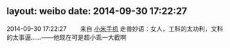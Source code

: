 layout: weibo
date: 2014-09-30 17:22:27
---
<meta name="referrer" content="no-referrer" />

2014-09-30 17:22:27  &nbsp;&nbsp;&nbsp;&nbsp;&nbsp;&nbsp; 来自 <a href="http://app.weibo.com/t/feed/22zMnn" rel="nofollow">小米手机</a>
走兽妙语：女人，工科的太功利，文科的太事逼……——他现在可是超小乖一大截啊 ​​​
